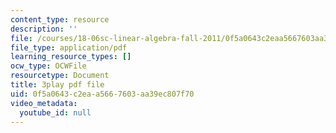 ```yaml
---
content_type: resource
description: ''
file: /courses/18-06sc-linear-algebra-fall-2011/0f5a0643c2eaa5667603aa39ec807f70_AMLekTJR5_U.pdf
file_type: application/pdf
learning_resource_types: []
ocw_type: OCWFile
resourcetype: Document
title: 3play pdf file
uid: 0f5a0643-c2ea-a566-7603-aa39ec807f70
video_metadata:
  youtube_id: null
---
```

